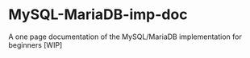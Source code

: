 # MySQL-MariaDB-imp-doc
A one page documentation of the MySQL/MariaDB implementation for beginners [WIP]

